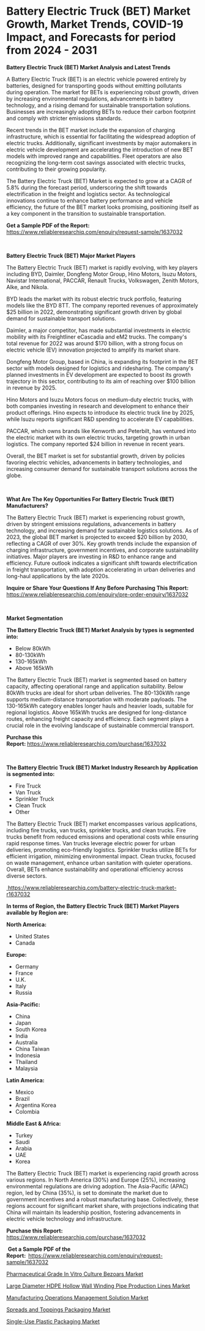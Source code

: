 <p><h1>Battery Electric Truck (BET) Market Growth, Market Trends, COVID-19 Impact, and Forecasts for period from 2024 - 2031</h1></p><p><strong>Battery Electric Truck (BET) Market Analysis and Latest Trends</strong></p>
<p><p>A Battery Electric Truck (BET) is an electric vehicle powered entirely by batteries, designed for transporting goods without emitting pollutants during operation. The market for BETs is experiencing robust growth, driven by increasing environmental regulations, advancements in battery technology, and a rising demand for sustainable transportation solutions. Businesses are increasingly adopting BETs to reduce their carbon footprint and comply with stricter emissions standards. </p><p>Recent trends in the BET market include the expansion of charging infrastructure, which is essential for facilitating the widespread adoption of electric trucks. Additionally, significant investments by major automakers in electric vehicle development are accelerating the introduction of new BET models with improved range and capabilities. Fleet operators are also recognizing the long-term cost savings associated with electric trucks, contributing to their growing popularity. </p><p>The Battery Electric Truck (BET) Market is expected to grow at a CAGR of 5.8% during the forecast period, underscoring the shift towards electrification in the freight and logistics sector. As technological innovations continue to enhance battery performance and vehicle efficiency, the future of the BET market looks promising, positioning itself as a key component in the transition to sustainable transportation.</p></p>
<p><strong>Get a Sample PDF of the Report:&nbsp;</strong> <a href="https://www.reliableresearchiq.com/enquiry/request-sample/1637032?utm_campaign=1117&utm_medium=2&utm_source=Github&utm_content=ia&utm_term=07122024&utm_id=battery-electric-truck-bet">https://www.reliableresearchiq.com/enquiry/request-sample/1637032</a></p>
<p>&nbsp;</p>
<p><strong>Battery Electric Truck (BET) Major Market Players</strong></p>
<p><p>The Battery Electric Truck (BET) market is rapidly evolving, with key players including BYD, Daimler, Dongfeng Motor Group, Hino Motors, Isuzu Motors, Navistar International, PACCAR, Renault Trucks, Volkswagen, Zenith Motors, Alke, and Nikola. </p><p>BYD leads the market with its robust electric truck portfolio, featuring models like the BYD 8TT. The company reported revenues of approximately $25 billion in 2022, demonstrating significant growth driven by global demand for sustainable transport solutions. </p><p>Daimler, a major competitor, has made substantial investments in electric mobility with its Freightliner eCascadia and eM2 trucks. The company's total revenue for 2022 was around $170 billion, with a strong focus on electric vehicle (EV) innovation projected to amplify its market share.</p><p>Dongfeng Motor Group, based in China, is expanding its footprint in the BET sector with models designed for logistics and ridesharing. The company's planned investments in EV development are expected to boost its growth trajectory in this sector, contributing to its aim of reaching over $100 billion in revenue by 2025.</p><p>Hino Motors and Isuzu Motors focus on medium-duty electric trucks, with both companies investing in research and development to enhance their product offerings. Hino expects to introduce its electric truck line by 2025, while Isuzu reports significant R&D spending to accelerate EV capabilities.</p><p>PACCAR, which owns brands like Kenworth and Peterbilt, has ventured into the electric market with its own electric trucks, targeting growth in urban logistics. The company reported $24 billion in revenue in recent years.</p><p>Overall, the BET market is set for substantial growth, driven by policies favoring electric vehicles, advancements in battery technologies, and increasing consumer demand for sustainable transport solutions across the globe.</p></p>
<p>&nbsp;</p>
<p><strong>What Are The Key Opportunities For Battery Electric Truck (BET) Manufacturers?</strong></p>
<p><p>The Battery Electric Truck (BET) market is experiencing robust growth, driven by stringent emissions regulations, advancements in battery technology, and increasing demand for sustainable logistics solutions. As of 2023, the global BET market is projected to exceed $20 billion by 2030, reflecting a CAGR of over 30%. Key growth trends include the expansion of charging infrastructure, government incentives, and corporate sustainability initiatives. Major players are investing in R&D to enhance range and efficiency. Future outlook indicates a significant shift towards electrification in freight transportation, with adoption accelerating in urban deliveries and long-haul applications by the late 2020s.</p></p>
<p><strong>Inquire or Share Your Questions If Any Before Purchasing This Report:</strong> <a href="https://www.reliableresearchiq.com/enquiry/pre-order-enquiry/1637032?utm_campaign=1117&utm_medium=2&utm_source=Github&utm_content=ia&utm_term=07122024&utm_id=battery-electric-truck-bet">https://www.reliableresearchiq.com/enquiry/pre-order-enquiry/1637032</a></p>
<p>&nbsp;</p>
<p><strong>Market Segmentation</strong></p>
<p><strong>The Battery Electric Truck (BET) Market Analysis by types is segmented into:</strong></p>
<p><ul><li>Below 80kWh</li><li>80-130kWh</li><li>130-165kWh</li><li>Above 165kWh</li></ul></p>
<p><p>The Battery Electric Truck (BET) market is segmented based on battery capacity, affecting operational range and application suitability. Below 80kWh trucks are ideal for short urban deliveries. The 80-130kWh range supports medium-distance transportation with moderate payloads. The 130-165kWh category enables longer hauls and heavier loads, suitable for regional logistics. Above 165kWh trucks are designed for long-distance routes, enhancing freight capacity and efficiency. Each segment plays a crucial role in the evolving landscape of sustainable commercial transport.</p></p>
<p><strong>Purchase this Report:&nbsp;</strong><a href="https://www.reliableresearchiq.com/purchase/1637032?utm_campaign=1117&utm_medium=2&utm_source=Github&utm_content=ia&utm_term=07122024&utm_id=battery-electric-truck-bet">https://www.reliableresearchiq.com/purchase/1637032</a></p>
<p>&nbsp;</p>
<p><strong>The Battery Electric Truck (BET) Market Industry Research by Application is segmented into:</strong></p>
<p><ul><li>Fire Truck</li><li>Van Truck</li><li>Sprinkler Truck</li><li>Clean Truck</li><li>Other</li></ul></p>
<p><p>The Battery Electric Truck (BET) market encompasses various applications, including fire trucks, van trucks, sprinkler trucks, and clean trucks. Fire trucks benefit from reduced emissions and operational costs while ensuring rapid response times. Van trucks leverage electric power for urban deliveries, promoting eco-friendly logistics. Sprinkler trucks utilize BETs for efficient irrigation, minimizing environmental impact. Clean trucks, focused on waste management, enhance urban sanitation with quieter operations. Overall, BETs enhance sustainability and operational efficiency across diverse sectors.</p></p>
<p><a href="https://www.reliableresearchiq.com/battery-electric-truck-market-r1637032?utm_campaign=1117&utm_medium=2&utm_source=Github&utm_content=ia&utm_term=07122024&utm_id=battery-electric-truck-bet">&nbsp;https://www.reliableresearchiq.com/battery-electric-truck-market-r1637032</a></p>
<p><strong>In terms of Region, the Battery Electric Truck (BET) Market Players available by Region are:</strong></p>
<p>
    <p> <strong> North America: </strong>
        <ul>
            <li>United States</li>
            <li>Canada</li>
        </ul>
        </p> 
    <p> <strong> Europe: </strong>
        <ul>
            <li>Germany</li>
            <li>France</li>
            <li>U.K.</li>
            <li>Italy</li>
            <li>Russia</li>
        </ul>
        </p> 
    <p> <strong> Asia-Pacific: </strong>
        <ul>
            <li>China</li>
            <li>Japan</li>
            <li>South Korea</li>
            <li>India</li>
            <li>Australia</li>
            <li>China Taiwan</li>
            <li>Indonesia</li>
            <li>Thailand</li>
            <li>Malaysia</li>
        </ul>
        </p> 
    <p> <strong> Latin America: </strong>
        <ul>
            <li>Mexico</li>
            <li>Brazil</li>
            <li>Argentina Korea</li>
            <li>Colombia</li>
        </ul>
        </p> 
    <p> <strong> Middle East & Africa: </strong>
        <ul>
            <li>Turkey</li>
            <li>Saudi</li>
            <li>Arabia</li>
            <li>UAE</li>
            <li>Korea</li>
        </ul>
    </p>
    </p>
<p><p>The Battery Electric Truck (BET) market is experiencing rapid growth across various regions. In North America (30%) and Europe (25%), increasing environmental regulations are driving adoption. The Asia-Pacific (APAC) region, led by China (35%), is set to dominate the market due to government incentives and a robust manufacturing base. Collectively, these regions account for significant market share, with projections indicating that China will maintain its leadership position, fostering advancements in electric vehicle technology and infrastructure.</p></p>
<p><strong>Purchase this Report: </strong><a href="https://www.reliableresearchiq.com/purchase/1637032?utm_campaign=1117&utm_medium=2&utm_source=Github&utm_content=ia&utm_term=07122024&utm_id=battery-electric-truck-bet">https://www.reliableresearchiq.com/purchase/1637032</a></p>
<p>&nbsp;<strong>Get a Sample PDF of the Report:&nbsp;&nbsp;</strong><a href="https://www.reliableresearchiq.com/enquiry/request-sample/1637032?utm_campaign=1117&utm_medium=2&utm_source=Github&utm_content=ia&utm_term=07122024&utm_id=battery-electric-truck-bet">https://www.reliableresearchiq.com/enquiry/request-sample/1637032</a></p>
<p><strong></strong></p>
<p><p><a href="https://issuu.com/reportprime-2/docs/pharmaceutical-grade-in-vitro-culture-bezoars-mark?utm_campaign=1117&utm_medium=2&utm_source=Github&utm_content=ia&utm_term=07122024&utm_id=battery-electric-truck-bet">Pharmaceutical Grade In Vitro Culture Bezoars Market</a></p><p><a href="https://issuu.com/reportprime-2/docs/large-diameter-hdpe-hollow-wall-winding-pipe-produ?utm_campaign=1117&utm_medium=2&utm_source=Github&utm_content=ia&utm_term=07122024&utm_id=battery-electric-truck-bet">Large Diameter HDPE Hollow Wall Winding Pipe Production Lines Market</a></p><p><a href="https://www.linkedin.com/pulse/manufacturing-operations-management-solution-market-size-overview-z3ecc?utm_campaign=1117&utm_medium=2&utm_source=Github&utm_content=ia&utm_term=07122024&utm_id=battery-electric-truck-bet">Manufacturing Operations Management Solution Market</a></p><p><a href="https://www.linkedin.com/pulse/spreads-toppings-packaging-market-research-report-industry-i06pe?utm_campaign=1117&utm_medium=2&utm_source=Github&utm_content=ia&utm_term=07122024&utm_id=battery-electric-truck-bet">Spreads and Toppings Packaging Market</a></p><p><a href="https://www.linkedin.com/pulse/projected-revenue-market-growth-single-use-plastic-mujoe?utm_campaign=1117&utm_medium=2&utm_source=Github&utm_content=ia&utm_term=07122024&utm_id=battery-electric-truck-bet">Single-Use Plastic Packaging Market</a></p></p>
